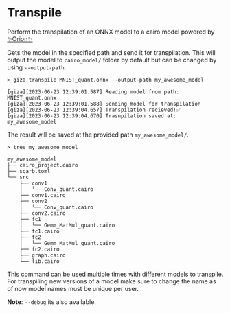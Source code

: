 # Transpile

Perform the transpilation of an ONNX model to a cairo model powered by [✨Orion✨](https://github.com/gizatechxyz/orion)

Gets the model in the specified path and send it for transpilation. This will output the model to `cairo_model/` folder by default but can be changed by using `--output-path`.

```console
> giza transpile MNIST_quant.onnx --output-path my_awesome_model

[giza][2023-06-23 12:39:01.587] Reading model from path: MNIST_quant.onnx
[giza][2023-06-23 12:39:01.588] Sending model for transpilation
[giza][2023-06-23 12:39:04.657] Transpilation recieved!✅
[giza][2023-06-23 12:39:04.670] Trasnpilation saved at: my_awesome_model
```

The result will be saved at the provided path `my_awesome_model/`.

```console
> tree my_awesome_model

my_awesome_model
├── cairo_project.cairo
├── scarb.toml
└── src
    ├── conv1
    │   └── Conv_quant.cairo
    ├── conv1.cairo
    ├── conv2
    │   └── Conv_quant.cairo
    ├── conv2.cairo
    ├── fc1
    │   └── Gemm_MatMul_quant.cairo
    ├── fc1.cairo
    ├── fc2
    │   └── Gemm_MatMul_quant.cairo
    ├── fc2.cairo
    ├── graph.cairo
    └── lib.cairo
```

This command can be used multiple times with different models to transpile. For transpiling new versions of a model make sure to change the name as of now model names must be unique per user.

**Note**: `--debug` its also available.
